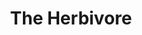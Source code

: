 ---
layout: other-video
permalink: /the-herbivore
title: The Herbivore
video_number: 39
release_date: 1997-01-01
description: |
  Shot in 1997, without any editing whatsoever. Whatever was shot on the VHS tape was the final movie. We didn’t care. The music was dubbed directly onto the original master tape with an audio cassette recorder. The whole video was practically made during a walk home from the school bus.
cast: 
video_info:
  - youtube;YouTube;MwW03jjVcX8
poster: the-herbivore.jpg
video_available: true
medium: live action
old_cm_description: |
  One day, my friend Brian was so bored, he picked a cluster of flowers off a tree and shoved the whole thing down his throat. Immediately, the idea for this movie came about. If he didn't mind eating those flowers, I was sure he wouldn't mind munching on some more. "The Herbivore" has no plot and no purpose, except to depict a peaceful day in the life of a human herbivore who dwells in the forest and eats weeds, leaves and flowers. A trilogy was planned, "The Carnivore" and "The Omnivore", but neither were filmed.
james_old_star_rating: 2
james_old_number_rating: 7
---